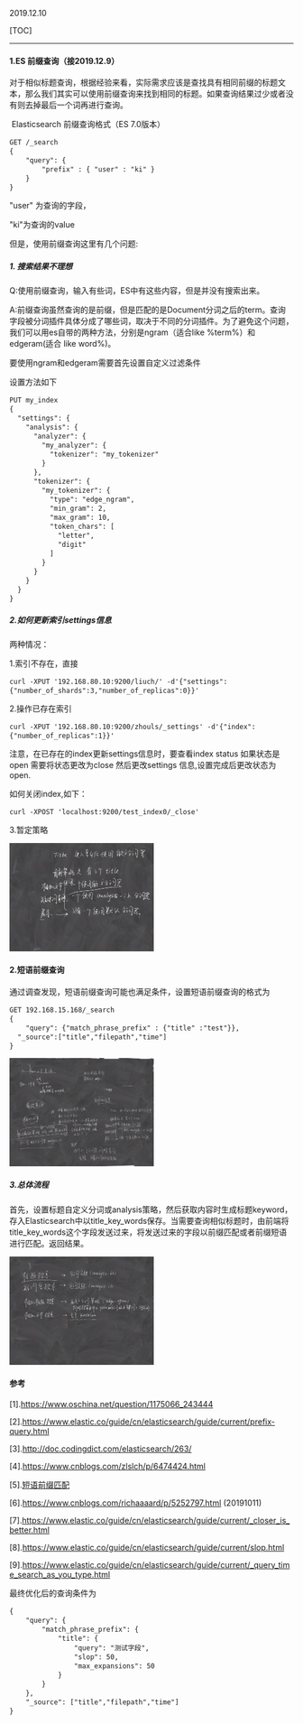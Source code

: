 2019.12.10

[TOC]

---

#### 1.ES 前缀查询（接2019.12.9）

​	对于相似标题查询，根据经验来看，实际需求应该是查找具有相同前缀的标题文本，那么我们其实可以使用前缀查询来找到相同的标题。如果查询结果过少或者没有则去掉最后一个词再进行查询。

​	Elasticsearch 前缀查询格式（ES 7.0版本）

```
GET /_search
{
    "query": {
        "prefix" : { "user" : "ki" }
    }
}
```

"user" 为查询的字段，

"ki"为查询的value

但是，使用前缀查询这里有几个问题:

##### 1. 搜索结果不理想

Q:使用前缀查询，输入有些词，ES中有这些内容，但是并没有搜索出来。

A:前缀查询虽然查询的是前缀，但是匹配的是Document分词之后的term。查询字段被分词插件具体分成了哪些词，取决于不同的分词插件。为了避免这个问题，我们可以用es自带的两种方法，分别是ngram（适合like %term%）和edgeram(适合 like word%)。



要使用ngram和edgeram需要首先设置自定义过滤条件

设置方法如下

```
PUT my_index
{
  "settings": {
    "analysis": {
      "analyzer": {
        "my_analyzer": {
          "tokenizer": "my_tokenizer"
        }
      },
      "tokenizer": {
        "my_tokenizer": {
          "type": "edge_ngram",
          "min_gram": 2,
          "max_gram": 10,
          "token_chars": [
            "letter",
            "digit"
          ]
        }
      }
    }
  }
}
```



##### 2.如何更新索引settings信息

两种情况：

1.索引不存在，直接

```
curl -XPUT '192.168.80.10:9200/liuch/' -d'{"settings":{"number_of_shards":3,"number_of_replicas":0}}'
```

2.操作已存在索引

```
curl -XPUT '192.168.80.10:9200/zhouls/_settings' -d'{"index":{"number_of_replicas":1}}'
```

注意，在已存在的index更新settings信息时，要查看index status 如果状态是open 需要将状态更改为close  然后更改settings 信息,设置完成后更改状态为open.

如何关闭index,如下：

```
curl -XPOST 'localhost:9200/test_index0/_close'
```





3.暂定策略



<img src="2019.12.10.assets/20191210-1.jpg" style="zoom:25%;" />





#### 2.短语前缀查询

​	通过调查发现，短语前缀查询可能也满足条件，设置短语前缀查询的格式为

```
GET 192.168.15.168/_search
{
    "query": {"match_phrase_prefix" : {"title" :"test"}},
  "_source":["title","filepath","time"]
}
```

<img src="2019.12.10.assets/20191210-2.jpg" style="zoom:25%;" />

##### 3.总体流程

​	首先，设置标题自定义分词或analysis策略，然后获取内容时生成标题keyword，存入Elasticsearch中以title_key_words保存。当需要查询相似标题时，由前端将title_key_words这个字段发送过来，将发送过来的字段以前缀匹配或者前缀短语进行匹配。返回结果。

<img src="2019.12.10.assets/20191210-3.jpg" style="zoom:25%;" />

#### 参考

[1].https://www.oschina.net/question/1175066_243444

[2].https://www.elastic.co/guide/cn/elasticsearch/guide/current/prefix-query.html

[3].http://doc.codingdict.com/elasticsearch/263/

[4].https://www.cnblogs.com/zlslch/p/6474424.html

[5].[短语前缀匹配](http://doc.codingdict.com/elasticsearch/242/)

[6].https://www.cnblogs.com/richaaaard/p/5252797.html (20191011)

[7].https://www.elastic.co/guide/cn/elasticsearch/guide/current/_closer_is_better.html

[8].https://www.elastic.co/guide/cn/elasticsearch/guide/current/slop.html

[9].https://www.elastic.co/guide/cn/elasticsearch/guide/current/_query_time_search_as_you_type.html

最终优化后的查询条件为

```
{
    "query": {
        "match_phrase_prefix": {
            "title": {
                "query": "测试字段",
                "slop": 50,
                "max_expansions": 50
            }
        }
    },
    "_source": ["title","filepath","time"]
}
```

